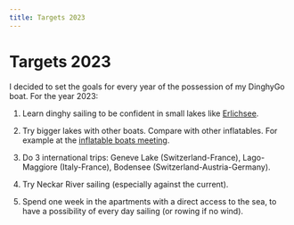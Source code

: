```yaml
---
title: Targets 2023
---
```

# Targets 2023

I decided to set the goals for every year of the possession of my DinghyGo boat. For the year 2023:

1. Learn dinghy sailing to be confident in small lakes like [Erlichsee](../planned/lake-erlichsee.md).

2. Try bigger lakes with other boats. Compare with other inflatables. For example at the [inflatable boats meeting](https://www.atsc1970.de/schlauchkattreffen/).

3. Do 3 international trips: Geneve Lake (Switzerland-France), Lago-Maggiore (Italy-France), Bodensee (Switzerland-Austria-Germany).

4. Try Neckar River sailing (especially against the current).

5. Spend one week in the apartments with a direct access to the sea, to have a possibility of every day sailing (or rowing if no wind).